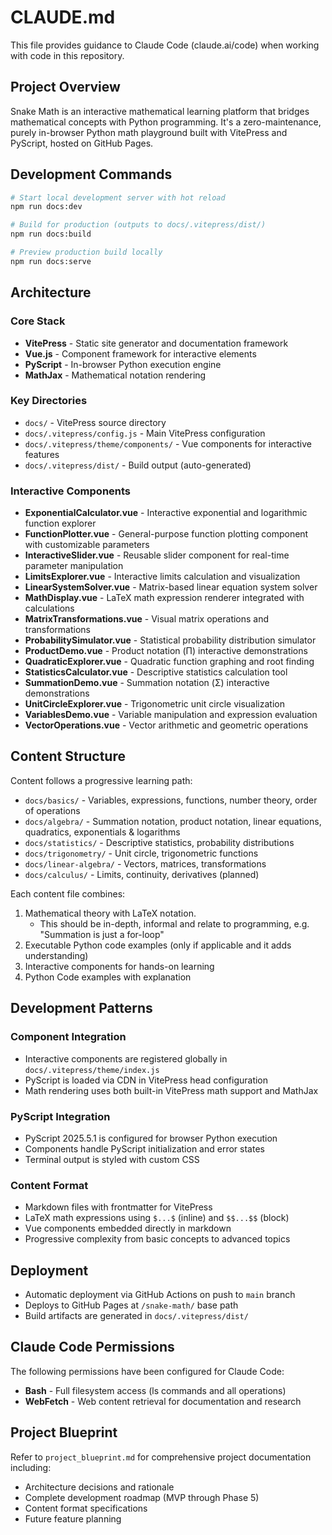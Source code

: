 # CLAUDE.md

This file provides guidance to Claude Code (claude.ai/code) when working with code in this repository.

## Project Overview

Snake Math is an interactive mathematical learning platform that bridges mathematical concepts with Python programming. It's a zero-maintenance, purely in-browser Python math playground built with VitePress and PyScript, hosted on GitHub Pages.

## Development Commands

```bash
# Start local development server with hot reload
npm run docs:dev

# Build for production (outputs to docs/.vitepress/dist/)
npm run docs:build

# Preview production build locally
npm run docs:serve
```

## Architecture

### Core Stack
- **VitePress** - Static site generator and documentation framework
- **Vue.js** - Component framework for interactive elements
- **PyScript** - In-browser Python execution engine
- **MathJax** - Mathematical notation rendering

### Key Directories
- `docs/` - VitePress source directory
- `docs/.vitepress/config.js` - Main VitePress configuration
- `docs/.vitepress/theme/components/` - Vue components for interactive features
- `docs/.vitepress/dist/` - Build output (auto-generated)

### Interactive Components
- **ExponentialCalculator.vue** - Interactive exponential and logarithmic function explorer
- **FunctionPlotter.vue** - General-purpose function plotting component with customizable parameters
- **InteractiveSlider.vue** - Reusable slider component for real-time parameter manipulation
- **LimitsExplorer.vue** - Interactive limits calculation and visualization
- **LinearSystemSolver.vue** - Matrix-based linear equation system solver
- **MathDisplay.vue** - LaTeX math expression renderer integrated with calculations
- **MatrixTransformations.vue** - Visual matrix operations and transformations
- **ProbabilitySimulator.vue** - Statistical probability distribution simulator
- **ProductDemo.vue** - Product notation (Π) interactive demonstrations
- **QuadraticExplorer.vue** - Quadratic function graphing and root finding
- **StatisticsCalculator.vue** - Descriptive statistics calculation tool
- **SummationDemo.vue** - Summation notation (Σ) interactive demonstrations  
- **UnitCircleExplorer.vue** - Trigonometric unit circle visualization
- **VariablesDemo.vue** - Variable manipulation and expression evaluation
- **VectorOperations.vue** - Vector arithmetic and geometric operations

## Content Structure

Content follows a progressive learning path:
- `docs/basics/` - Variables, expressions, functions, number theory, order of operations
- `docs/algebra/` - Summation notation, product notation, linear equations, quadratics, exponentials & logarithms
- `docs/statistics/` - Descriptive statistics, probability distributions
- `docs/trigonometry/` - Unit circle, trigonometric functions
- `docs/linear-algebra/` - Vectors, matrices, transformations
- `docs/calculus/` - Limits, continuity, derivatives (planned)

Each content file combines:
1. Mathematical theory with LaTeX notation. 
    - This should be in-depth, informal and relate to programming, e.g. "Summation is just a for-loop"
2. Executable Python code examples (only if applicable and it adds understanding)
3. Interactive components for hands-on learning
4. Python Code examples with explanation

## Development Patterns

### Component Integration
- Interactive components are registered globally in `docs/.vitepress/theme/index.js`
- PyScript is loaded via CDN in VitePress head configuration
- Math rendering uses both built-in VitePress math support and MathJax

### PyScript Integration
- PyScript 2025.5.1 is configured for browser Python execution
- Components handle PyScript initialization and error states
- Terminal output is styled with custom CSS

### Content Format
- Markdown files with frontmatter for VitePress
- LaTeX math expressions using `$...$` (inline) and `$$...$$` (block)
- Vue components embedded directly in markdown
- Progressive complexity from basic concepts to advanced topics

## Deployment

- Automatic deployment via GitHub Actions on push to `main` branch
- Deploys to GitHub Pages at `/snake-math/` base path
- Build artifacts are generated in `docs/.vitepress/dist/`

## Claude Code Permissions

The following permissions have been configured for Claude Code:
- **Bash** - Full filesystem access (ls commands and all operations)
- **WebFetch** - Web content retrieval for documentation and research

## Project Blueprint

Refer to `project_blueprint.md` for comprehensive project documentation including:
- Architecture decisions and rationale
- Complete development roadmap (MVP through Phase 5)
- Content format specifications
- Future feature planning